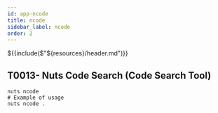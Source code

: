 ```yaml
---
id: app-ncode
title: ncode
sidebar_label: ncode
order: 2
---
```


${{include($"${resources}/header.md")}}

## T0013- Nuts Code Search (Code Search Tool)

```
nuts ncode
# Example of usage
nuts ncode .
``` 